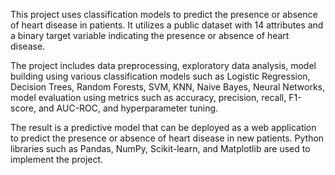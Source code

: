 This project uses classification models to predict the presence or absence of heart disease in patients. It utilizes a public dataset with 14 attributes and a binary target variable indicating the presence or absence of heart disease.

The project includes data preprocessing, exploratory data analysis, model building using various classification models such as Logistic Regression, Decision Trees, Random Forests, SVM, KNN, Naive Bayes, Neural Networks, model evaluation using metrics such as accuracy, precision, recall, F1-score, and AUC-ROC, and hyperparameter tuning.

The result is a predictive model that can be deployed as a web application to predict the presence or absence of heart disease in new patients. Python libraries such as Pandas, NumPy, Scikit-learn, and Matplotlib are used to implement the project.